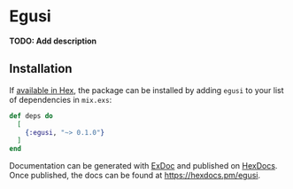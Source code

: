 # Egusi

**TODO: Add description**

## Installation

If [available in Hex](https://hex.pm/docs/publish), the package can be installed
by adding `egusi` to your list of dependencies in `mix.exs`:

```elixir
def deps do
  [
    {:egusi, "~> 0.1.0"}
  ]
end
```

Documentation can be generated with [ExDoc](https://github.com/elixir-lang/ex_doc)
and published on [HexDocs](https://hexdocs.pm). Once published, the docs can
be found at <https://hexdocs.pm/egusi>.

